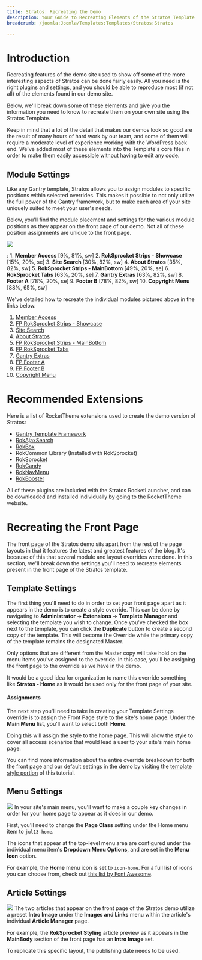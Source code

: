 ```yaml
---
title: Stratos: Recreating the Demo
description: Your Guide to Recreating Elements of the Stratos Template for Joomla
breadcrumb: /joomla:Joomla/Templates:Templates/Stratos:Stratos

---
```


Introduction
=====
Recreating features of the demo site used to show off some of the more interesting aspects of Stratos can be done fairly easily. All you need is the right plugins and settings, and you should be able to reproduce most (if not all) of the elements found in our demo site. 

Below, we'll break down some of these elements and give you the information you need to know to recreate them on your own site using the Stratos Template.

Keep in mind that a lot of the detail that makes our demos look so good are the result of many hours of hard work by our team, and some of them will require a moderate level of experience working with the WordPress back end. We've added most of these elements into the Template's core files in order to make them easily accessible without having to edit any code.

Module Settings
-----
Like any Gantry template, Stratos allows you to assign modules to specific positions within selected overrides. This makes it possible to not only utilize the full power of the Gantry framework, but to make each area of your site uniquely suited to meet your user's needs.

Below, you'll find the module placement and settings for the various module positions as they appear on the front page of our demo. Not all of these position assignments are unique to the front page.

![][stratos2]

:   1. **Member Access**  [9%, 81%, sw]
    2. **RokSprocket Strips - Showcase**  [15%, 20%, se]
    3. **Site Search**  [30%, 82%, sw]
    4. **About Stratos**  [35%, 82%, sw]
    5. **RokSprocket Strips - MainBottom**  [49%, 20%, se]
    6. **RokSprocket Tabs**  [63%, 20%, se]
    7. **Gantry Extras**  [63%, 82%, sw]
    8. **Footer A**  [78%, 20%, se]
    9. **Footer B**  [78%, 82%, sw]
    10. **Copyright Menu**  [88%, 65%, sw]

We've detailed how to recreate the individual modules pictured above in the links below.

1. [Member Access][module1]
2. [FP RokSprocket Strips - Showcase][module2]
3. [Site Search][module3]
4. [About Stratos][module4]
5. [FP RokSprocket Strips - MainBottom][module5]
6. [FP RokSprocket Tabs][module6]
7. [Gantry Extras][module7]
8. [FP Footer A][module8]
9. [FP Footer B][module9]
10. [Copyright Menu][module10]

Recommended Extensions
=====
Here is a list of RocketTheme extensions used to create the demo version of Stratos:

* [Gantry Template Framework][gantry]
* [RokAjaxSearch][rokajaxsearch]
* [RokBox][rokbox]
* RokCommon Library (Installed with RokSprocket)
* [RokSprocket][roksprocket]
* [RokCandy][rokcandy]
* [RokNavMenu][roknavmenu]
* [RokBooster][rokbooster]

All of these plugins are included with the Stratos RocketLauncher, and can be downloaded and installed individually by going to the RocketTheme website.

Recreating the Front Page
=====
The front page of the Stratos demo sits apart from the rest of the page layouts in that it features the latest and greatest features of the blog. It's because of this that several module and layout overrides were done. In this section, we'll break down the settings you'll need to recreate elements present in the front page of the Stratos template.

Template Settings
-----
The first thing you'll need to do in order to set your front page apart as it appears in the demo is to create a style override. This can be done by navigating to **Administrator -> Extensions -> Template Manager** and selecting the template you wish to change.  Once you've checked the box next to the template, you can click the **Duplicate** button to create a second copy of the template. This will become the Override while the primary copy of the template remains the designated Master.

Only options that are different from the Master copy will take hold on the menu items you've assigned to the override. In this case, you'll be assigning the front page to the override as we have in the demo.

It would be a good idea for organization to name this override something like **Stratos - Home** as it would be used only for the front page of your site.

#### Assignments
The next step you'll need to take in creating your Template Settings override is to assign the Front Page style to the site's home page. Under the **Main Menu** list, you'll want to select both **Home**.

Doing this will assign the style to the home page. This will allow the style to cover all access scenarios that would lead a user to your site's main home page.

You can find more information about the entire override breakdown for both the front page and our default settings in the demo by visiting the [template style portion][demooverride] of this tutorial.

Menu Settings
-----
![][mainmenu]
In your site's main menu, you'll want to make a couple key changes in order for your home page to appear as it does in our demo.

First, you'll need to change the **Page Class** setting under the Home menu item to `jul13-home`.

The icons that appear at the top-level menu area are configured under the individual menu item's **Dropdown Menu Options**, and are set in the **Menu Icon** option.

For example, the **Home** menu icon is set to `icon-home`. For a full list of icons you can choose from, check out [this list by Font Awesome][icons].

Article Settings
-----
![][article]
The two articles that appear on the front page of the Stratos demo utilize a preset **Intro Image** under the **Images and Links** menu within the article's individual **Article Manager** page.

For example, the **RokSprocket Styling** article preview as it appears in the **MainBody** section of the front page has an **Intro Image** set.

To replicate this specific layout, the publishing date needs to be used.

[gantry]: http://gantry-framework.org/download
[rokajaxsearch]: http://www.rockettheme.com/extensions-joomla/rokajaxsearch
[rokbox]: http://www.rockettheme.com/extensions-joomla/rokbox
[roksprocket]: http://www.rockettheme.com/extensions-joomla/roksprocket
[stratos2]: assets/stratos2.jpg
[demooverride]: demo_override.md
[roknavmenu]: http://www.rockettheme.com/extensions-joomla/roknavmenu
[rokbooster]: http://www.rockettheme.com/extensions-joomla/rokbooster
[rokcandy]: http://www.rockettheme.com/extensions-joomla/rokcandy
[module1]: demo_module_1.md
[module2]: demo_module_2.md
[module3]: demo_module_3.md
[module4]: demo_module_4.md
[module5]: demo_module_5.md
[module6]: demo_module_6.md
[module7]: demo_module_7.md
[module8]: demo_module_8.md
[module9]: demo_module_9.md
[module10]: demo_module_10.md
[mainmenu]: assets/menu_1.jpeg
[icons]: http://fortawesome.github.io/Font-Awesome/icons/
[article]: assets/article.jpg